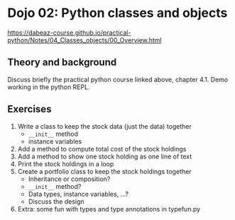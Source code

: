 # Dojo 02: Python classes and objects

https://dabeaz-course.github.io/practical-python/Notes/04_Classes_objects/00_Overview.html

## Theory and background

Discuss briefly the practical python course linked above, chapter 4.1.
Demo working in the python REPL.

## Exercises

1. Write a class to keep the stock data (just the data) together
   - `__init__` method
   - instance variables
2. Add a method to compute total cost of the stock holdings
3. Add a method to show one stock holding as one line of text
4. Print the stock holdings in a loop
5. Create a portfolio class to keep the stock holdings together
   - Inheritance or composition?
   - `__init__` method?
   - Data types, instance variables, ...?
   - Discuss the design   
6. Extra: some fun with types and type annotations in typefun.py